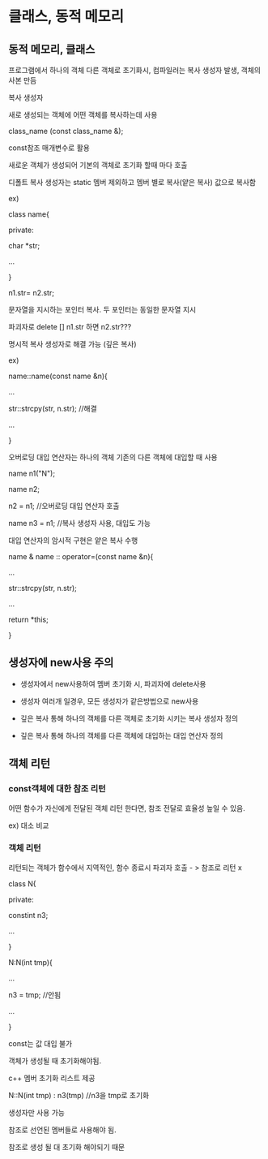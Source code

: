 # 클래스, 동적 메모리

## 동적 메모리, 클래스

프로그램에서 하나의 객체 다른 객체로 초기화시, 컴파일러는 복사 생성자 발생, 객체의 사본 만듬



복사 생성자

새로 생성되는 객체에 어떤 객체를 복사하는데 사용

class_name (const class_name &);



const참조 매개변수로 활용



새로운 객체가 생성되어 기본의 객체로 초기화 할때 마다 호출



디폴트 복사 생성자는 static 멤버 제외하고 멤버 별로 복사(얕은 복사) 값으로 복사함

ex)

class name{ 

private:

char *str;

...

}

n1.str= n2.str;

문자열을 지시하는 포인터 복사. 두 포인터는 동일한 문자열 지시

파괴자로 delete [] n1.str 하면 n2.str???

명시적 복사 생성자로 해결 가능 (깊은 복사)



ex)

name::name(const name &n){

...

str::strcpy(str, n.str); //해결

...

}



오버로딩 대입 연산자는 하나의 객체 기존의 다른 객체에 대입할 때 사용



name n1("N");

name n2;

n2 = n1; //오버로딩 대입 연산자 호출

name n3 = n1; //복사 생성자 사용, 대입도 가능

대입 연산자의 암시적 구현은 얕은 복사 수행



name & name :: operator=(const name &n){

...

str::strcpy(str, n.str);

...

return *this;

}



## 생성자에 new사용 주의

- 생성자에서 new사용하여 멤버 초기화 시, 파괴자에 delete사용

- 생성자 여러개 일경우, 모든 생성자가 같은방법으로 new사용

- 깊은 복사 통해 하나의 객체를 다른 객체로 초기화 시키는 복사 생성자 정의

- 깊은 복사 통해 하나의 객체를 다른 객체에 대입하는 대입 연산자 정의



## 객체 리턴

### const객체에 대한 참조 리턴

어떤 함수가 자신에게 전달된 객체 리턴 한다면, 참조 전달로 효율성 높일 수 있음.

ex) 대소 비교



### 객체 리턴

리턴되는 객체가 함수에서 지역적인, 함수 종료시 파괴자 호출 - > 참조로 리턴 x



class N{

private:

constint n3;

...

}

N:N(int tmp){

...

n3 = tmp; //안됨

...

}

const는 값 대입 불가

객체가 생성될 때 초기화해야됨.

c++ 멤버 초기화 리스트 제공

N::N(int tmp) : n3(tmp) //n3을 tmp로 초기화



생성자만 사용 가능

참조로 선언된 멤버들로 사용해야 됨.

참조로 생성 될 대 초기화 해야되기 때문






